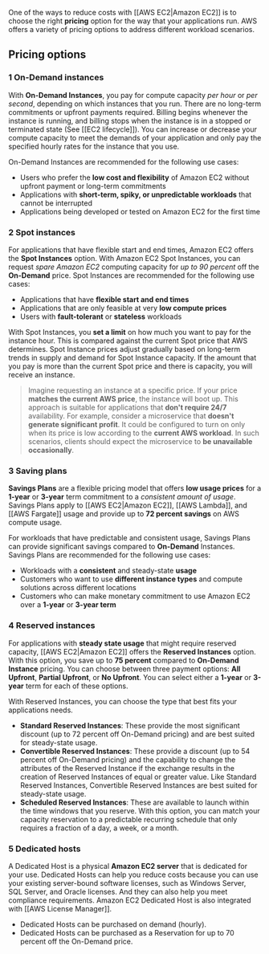 
One of the ways to reduce costs with [[AWS EC2|Amazon EC2]] is to choose the right **pricing** option for the way that your applications run. AWS offers a variety of pricing options to address different workload scenarios.

## Pricing options

### 1 On-Demand instances

With **On-Demand Instances**, you pay for compute capacity *per hour* or *per second*, depending on which instances that you run. There are no long-term commitments or upfront payments required. Billing begins whenever the instance is running, and billing stops when the instance is in a stopped or terminated state (See [[EC2 lifecycle]]). You can increase or decrease your compute capacity to meet the demands of your application and only pay the specified hourly rates for the instance that you use.  

On-Demand Instances are recommended for the following use cases:

- Users who prefer the **low cost and flexibility** of Amazon EC2 without upfront payment or long-term commitments            
- Applications with **short-term, spiky, or unpredictable workloads** that cannot be interrupted
- Applications being developed or tested on Amazon EC2 for the first time

### 2 Spot instances

For applications that have flexible start and end times, Amazon EC2 offers the **Spot Instances** option. With Amazon EC2 Spot Instances, you can request *spare Amazon EC2* computing capacity for *up to 90 percent* off the **On-Demand** price. Spot Instances are recommended for the following use cases:

- Applications that have **flexible start and end times**            
- Applications that are only feasible at very **low compute prices**            
- Users with **fault-tolerant** or **stateless** workloads            

With Spot Instances, you **set a limit** on how much you want to pay for the instance hour. This is compared against the current Spot price that AWS determines. Spot Instance prices adjust gradually based on long-term trends in supply and demand for Spot Instance capacity. If the amount that you pay is more than the current Spot price and there is capacity, you will receive an instance.

> Imagine requesting an instance at a specific price. If your price **matches the current AWS price**, the instance will boot up. This approach is suitable for applications that **don't require 24/7** availability.
> For example, consider a microservice that **doesn't generate significant profit**. It could be configured to turn on only when its price is low according to the **current AWS workload**. In such scenarios, clients should expect the microservice to **be unavailable occasionally**.

### 3 Saving plans

**Savings Plans** are a flexible pricing model that offers **low usage prices** for a **1-year** or **3-year** term commitment to a *consistent amount of usage*. Savings Plans apply to [[AWS EC2|Amazon EC2]], [[AWS Lambda]], and [[AWS Fargate]] usage and provide up to **72 percent savings** on AWS compute usage.  

For workloads that have predictable and consistent usage, Savings Plans can provide significant savings compared to **On-Demand** Instances. Savings Plans are recommended for the following use cases:

- Workloads with a **consistent** and steady-state **usage**            
- Customers who want to use **different instance types** and compute solutions across different locations        
- Customers who can make monetary commitment to use Amazon EC2 over a **1-year** or **3-year term**

### 4 Reserved instances

For applications with **steady state usage** that might require reserved capacity, [[AWS EC2|Amazon EC2]] offers the **Reserved Instances** option. With this option, you save up to **75 percent** compared to **On-Demand Instance** pricing. You can choose between three payment options: **All Upfront**, **Partial Upfront**, or **No Upfront**. You can select either a **1-year** or **3-year** term for each of these options. 

With Reserved Instances, you can choose the type that best fits your applications needs.     

- **Standard Reserved Instances**: These provide the most significant discount (up to 72 percent off On-Demand pricing) and are best suited for steady-state usage.     
- **Convertible Reserved Instances**: These provide a discount (up to 54 percent off On-Demand pricing) and the capability to change the attributes of the Reserved Instance if the exchange results in the creation of Reserved Instances of equal or greater value. Like Standard Reserved Instances, Convertible Reserved Instances are best suited for steady-state usage.        
- **Scheduled Reserved Instances**: These are available to launch within the time windows that you reserve. With this option, you can match your capacity reservation to a predictable recurring schedule that only requires a fraction of a day, a week, or a month.

### 5 Dedicated hosts

A Dedicated Host is a physical **Amazon EC2 server** that is dedicated for your use. Dedicated Hosts can help you reduce costs because you can use your existing server-bound software licenses, such as Windows Server, SQL Server, and Oracle licenses. And they can also help you meet compliance requirements. Amazon EC2 Dedicated Host is also integrated with [[AWS License Manager]].

- Dedicated Hosts can be purchased on demand (hourly).
- Dedicated Hosts can be purchased as a Reservation for up to 70 percent off the On-Demand price.